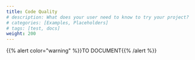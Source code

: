 ```yaml
---
title: Code Quality
# description: What does your user need to know to try your project?
# categories: [Examples, Placeholders]
# tags: [test, docs]
weight: 200
---
```


{{% alert color="warning" %}}TO DOCUMENT{{% /alert %}}
